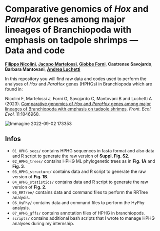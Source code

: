 # Comparative genomics of *Hox* and *ParaHox* genes among major lineages of Branchiopoda with emphasis on tadpole shrimps — Data and code
**[Filippo Nicolini](https://linktr.ee/filo.nico/)**, **[Jacopo Martelossi](https://github.com/jacopoM28/)**, **[Giobbe Forni](https://github.com/for-giobbe/)**, **Castrense Savojardo**, **Barbara Mantovani**, **[Andrea Luchetti](https://github.com/andluche)**

In this repository you will find raw data and codes used to perform the analyses of *Hox* and *ParaHox* genes (HPHGs) in Branchiopoda which are found in:

Nicolini F, Martelossi J, Forni G, Savojardo C, Mantovani B and Luchetti A (2023). [Comparative genomics of *Hox* and *ParaHox* genes among major lineages of Branchiopoda with emphasis on tadpole shrimps](https://www.frontiersin.org/articles/10.3389/fevo.2023.1046960/full). *Front. Ecol. Evol.* 11:1046960.

![Immagine 2022-09-02 173353](https://user-images.githubusercontent.com/72141380/188184557-dcbc7ce9-8222-4362-9dca-87f2d16e1952.png)

## Infos
- <code>01_HPHG_seqs/</code> contains HPHG sequences in fasta format and also data and R script to generate the raw version of **Suppl. Fig. S2**.
- <code>02_HPHG_trees/</code> contains HPHG ML phylogenetic trees as in **Fig. 1A** and **Fig. 3**.
- <code>03_HPHG_structure/</code> contains data and R script to generate the raw version of **Fig. 1B**.
- <code>04_HPHG_statistics/</code> contains data and R script to generate the raw version of **Fig. 2**.
- <code>05_RRTree/</code> contains data and command files to perform the RRTree analysis.
- <code>06_HyPhy/</code> contains data and command files to perform the HyPhy analysis.
- <code>07_HPHG_gffs/</code> contains annotation files of HPHG in branchiopods.
- <code>scripts/</code> contains additional bash scripts that I wrote to manage HPHG analyses during my internship.
